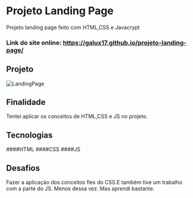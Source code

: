 # Projeto Landing Page
Projeto landing page feito com HTML,CSS e Javacrypt


### Link do site online: https://galux17.github.io/projeto-landing-page/

## Projeto
![LandingPage](https://user-images.githubusercontent.com/103261889/229375473-deada744-614c-4172-9462-8291effc84c2.gif)



## Finalidade
Tentei aplicar os conceitos de HTML,CSS e JS no projeto.



## Tecnologias

####HTML
####CSS
####JS

## Desafios 
Fazer a aplicação dos conceitos flex do CSS.E também tive um trabalho com a parte do JS.
Menos dessa vez. Mas aprendi bastante.
